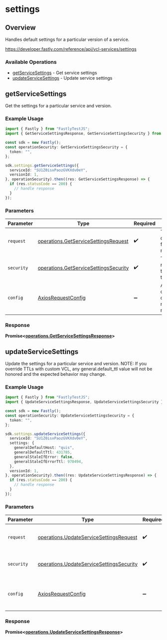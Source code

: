 # settings

## Overview

Handles default settings for a particular version of a service.

<https://developer.fastly.com/reference/api/vcl-services/settings>
### Available Operations

* [getServiceSettings](#getservicesettings) - Get service settings
* [updateServiceSettings](#updateservicesettings) - Update service settings

## getServiceSettings

Get the settings for a particular service and version.

### Example Usage

```typescript
import { Fastly } from "FastlyTestJS";
import { GetServiceSettingsResponse, GetServiceSettingsSecurity } from "FastlyTestJS/dist/sdk/models/operations";

const sdk = new Fastly();
const operationSecurity: GetServiceSettingsSecurity = {
  token: "",
};

sdk.settings.getServiceSettings({
  serviceId: "SU1Z0isxPaozGVKXdv0eY",
  versionId: 1,
}, operationSecurity).then((res: GetServiceSettingsResponse) => {
  if (res.statusCode == 200) {
    // handle response
  }
});
```

### Parameters

| Parameter                                                                                      | Type                                                                                           | Required                                                                                       | Description                                                                                    |
| ---------------------------------------------------------------------------------------------- | ---------------------------------------------------------------------------------------------- | ---------------------------------------------------------------------------------------------- | ---------------------------------------------------------------------------------------------- |
| `request`                                                                                      | [operations.GetServiceSettingsRequest](../../models/operations/getservicesettingsrequest.md)   | :heavy_check_mark:                                                                             | The request object to use for the request.                                                     |
| `security`                                                                                     | [operations.GetServiceSettingsSecurity](../../models/operations/getservicesettingssecurity.md) | :heavy_check_mark:                                                                             | The security requirements to use for the request.                                              |
| `config`                                                                                       | [AxiosRequestConfig](https://axios-http.com/docs/req_config)                                   | :heavy_minus_sign:                                                                             | Available config options for making requests.                                                  |


### Response

**Promise<[operations.GetServiceSettingsResponse](../../models/operations/getservicesettingsresponse.md)>**


## updateServiceSettings

Update the settings for a particular service and version. NOTE: If you override TTLs with custom VCL, any general.default_ttl value will not be honored and the expected behavior may change.


### Example Usage

```typescript
import { Fastly } from "FastlyTestJS";
import { UpdateServiceSettingsResponse, UpdateServiceSettingsSecurity } from "FastlyTestJS/dist/sdk/models/operations";

const sdk = new Fastly();
const operationSecurity: UpdateServiceSettingsSecurity = {
  token: "",
};

sdk.settings.updateServiceSettings({
  serviceId: "SU1Z0isxPaozGVKXdv0eY",
  settings: {
    generalDefaultHost: "quis",
    generalDefaultTtl: 431785,
    generalStaleIfError: false,
    generalStaleIfErrorTtl: 970494,
  },
  versionId: 1,
}, operationSecurity).then((res: UpdateServiceSettingsResponse) => {
  if (res.statusCode == 200) {
    // handle response
  }
});
```

### Parameters

| Parameter                                                                                            | Type                                                                                                 | Required                                                                                             | Description                                                                                          |
| ---------------------------------------------------------------------------------------------------- | ---------------------------------------------------------------------------------------------------- | ---------------------------------------------------------------------------------------------------- | ---------------------------------------------------------------------------------------------------- |
| `request`                                                                                            | [operations.UpdateServiceSettingsRequest](../../models/operations/updateservicesettingsrequest.md)   | :heavy_check_mark:                                                                                   | The request object to use for the request.                                                           |
| `security`                                                                                           | [operations.UpdateServiceSettingsSecurity](../../models/operations/updateservicesettingssecurity.md) | :heavy_check_mark:                                                                                   | The security requirements to use for the request.                                                    |
| `config`                                                                                             | [AxiosRequestConfig](https://axios-http.com/docs/req_config)                                         | :heavy_minus_sign:                                                                                   | Available config options for making requests.                                                        |


### Response

**Promise<[operations.UpdateServiceSettingsResponse](../../models/operations/updateservicesettingsresponse.md)>**

